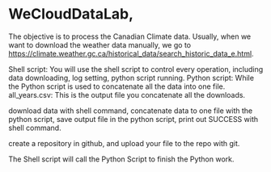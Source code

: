 # WeCloudDataLab,
The objective is to process the Canadian Climate data.
Usually, when we want to download the weather data manually, we go to https://climate.weather.gc.ca/historical_data/search_historic_data_e.html.

Shell script: You will use the shell script to control every operation, including data downloading, log setting, python script running.
Python script: While the Python script is used to concatenate all the data into one file.
all_years.csv: This is the output file you concatenate all the downloads.

download data with shell command,
concatenate data to one file with the python script,
save output file in the python script,
print out SUCCESS with shell command.

create a repository in github, and upload your file to the repo with git.

The Shell script will call the Python Script to finish the Python work.
